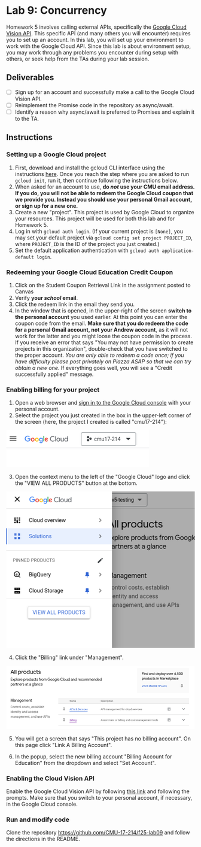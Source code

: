 # Lab 9: Concurrency

Homework 5 involves calling external APIs, specifically the [Google Cloud Vision API](https://cloud.google.com/vision?hl=en). This specific API (and many others you will encounter) requires you to set up an account. In this lab, you will set up your environment to work with the Google Cloud API. Since this lab is about environment setup, you may work through any problems you encounter during setup with others, or seek help from the TAs during your lab session.

## Deliverables

- [ ] Sign up for an account and successfully make a call to the Google Cloud Vision API.
- [ ] Reimplement the Promise code in the repository as async/await.
- [ ] Identify a reason why async/await is preferred to Promises and explain it to the TA.

## Instructions

### Setting up a Google Cloud project

1. First, download and install the gcloud CLI interface using the instructions [here](https://cloud.google.com/sdk/docs/install). Once you reach the step where you are asked to run `gcloud init`, run it, then continue following the instructions below.
1. When asked for an account to use, **do _not_ use your CMU email address. If you do, you will not be able to redeem the Google Cloud coupon that we provide you. Instead you should use your personal Gmail account, or sign up for a new one.**
1. Create a new "project". This project is used by Google Cloud to organize your resources. This project will be used for both this lab and for Homework 5.
1. Log in with `gcloud auth login`. (If your current project is `[None]`, you may set your default project via `gcloud config set project PROJECT_ID`, where `PROJECT_ID` is the ID of the project you just created.)
1. Set the default application authentication with `gcloud auth application-default login`.

### Redeeming your Google Cloud Education Credit Coupon

1. Click on the Student Coupon Retrieval Link in the assignment posted to Canvas
1. Verify **your _school_ email**.
1. Click the redeem link in the email they send you.
1. In the window that is opened, in the upper-right of the screen **switch to the personal account** you used earlier. At this point you can enter the coupon code from the email. **Make sure that you do redeem the code for a personal Gmail account, not your Andrew account**, as it will not work for the latter and you might loose the coupon code in the process. If you receive an error that says "You may not have permission to create projects in this organization", double-check that you have switched to the proper account. _You are only able to redeem a code once; if you have difficulty please post privately on Piazza ASAP so that we can try obtain a new one_. If everything goes well, you will see a "Credit successfully applied" message.

### Enabling billing for your project

1. Open a web browser and [sign in to the Google Cloud console](https://console.cloud.google.com) with your personal account.
1. Select the project you just created in the box in the upper-left corner of the screen (here, the project I created is called "cmu17-214"):

![lab09_project_select](images/lab09/lab09_project_select.png)

3. Open the context menu to the left of the "Google Cloud" logo and click the "VIEW ALL PRODUCTS" button at the bottom.

![lab09_view_all_products](images/lab09/lab09_view_all_products.png)

4. Click the "Billing" link under "Management".

![lab09_billing](images/lab09/lab09_billing.png)

5. You will get a screen that says "This project has no billing account". On this page click "Link A Billing Account".

6. In the popup, select the new billing account "Billing Account for Education" from the dropdown and select "Set Account".

### Enabling the Cloud Vision API

Enable the Google Cloud Vision API by following [this link](https://console.cloud.google.com/flows/enableapi?apiid=vision.googleapis.com) and following the prompts. Make sure that you switch to your personal account, if necessary, in the Google Cloud console.

### Run and modify code

Clone the repository <https://github.com/CMU-17-214/f25-lab09> and follow the directions in the README.
